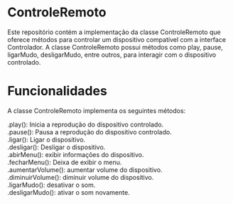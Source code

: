 # ControleRemoto
Este repositório contém a implementação da classe ControleRemoto que oferece métodos 
para controlar um dispositivo compatível com a interface Controlador. A classe ControleRemoto
possui métodos como play, pause, ligarMudo, desligarMudo, entre outros, para interagir com o
dispositivo controlado.

# Funcionalidades

A classe ControleRemoto implementa os seguintes métodos:

.play(): Inicia a reprodução do dispositivo controlado.\
.pause(): Pausa a reprodução do dispositivo controlado.\
.ligar(): Ligar o dispositivo.\
.desligar(): Desligar o dispositivo.\
.abirMenu(): exibir informações do dispositivo.\
.fecharMenu(): Deixa de exibir o menu.\
.aumentarVolume(): aumentar volume do dispositivo.\
.diminuirVolume(): diminuir volume do dispositivo.\
.ligarMudo(): desativar o som.\
.desligarMudo(): ativar o som novamente.
